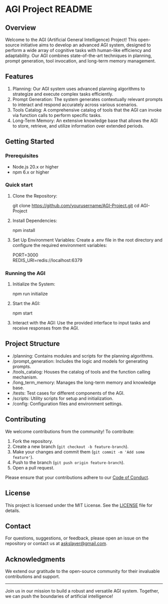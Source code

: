# AGI Project README

## Overview

Welcome to the AGI (Artificial General Intelligence) Project! This open-source initiative aims to develop an advanced AGI system, designed to perform a wide array of cognitive tasks with human-like efficiency and adaptability. Our AGI combines state-of-the-art techniques in planning, prompt generation, tool invocation, and long-term memory management.

## Features

1. Planning: Our AGI system uses advanced planning algorithms to strategize and execute complex tasks efficiently.
2. Prompt Generation: The system generates contextually relevant prompts to interact and respond accurately across various scenarios.
3. Tools Catalog: A comprehensive catalog of tools that the AGI can invoke via function calls to perform specific tasks.
4. Long-Term Memory: An extensive knowledge base that allows the AGI to store, retrieve, and utilize information over extended periods.

## Getting Started

### Prerequisites

- Node.js 20.x or higher
- npm 6.x or higher

### Quick start

1. Clone the Repository:
    

    git clone https://github.com/yourusername/AGI-Project.git
    cd AGI-Project
    

2. Install Dependencies:
    

    npm install
    

3. Set Up Environment Variables:
    Create a .env file in the root directory and configure the required environment variables:
    

    PORT=3000   
    REDIS_URI=redis://localhost:6379
    

### Running the AGI

1. Initialize the System:
    

    npm run initialize
    

2. Start the AGI:
    

    npm start
    

3. Interact with the AGI:
    Use the provided interface to input tasks and receive responses from the AGI.

## Project Structure

- /planning: Contains modules and scripts for the planning algorithms.
- /prompt_generation: Includes the logic and models for generating prompts.
- /tools_catalog: Houses the catalog of tools and the function calling mechanism.
- /long_term_memory: Manages the long-term memory and knowledge base.
- /tests: Test cases for different components of the AGI.
- /scripts: Utility scripts for setup and initialization.
- /config: Configuration files and environment settings.

## Contributing

We welcome contributions from the community! To contribute:

1. Fork the repository.
2. Create a new branch (`git checkout -b feature-branch`).
3. Make your changes and commit them (`git commit -m 'Add some feature'`).
4. Push to the branch (`git push origin feature-branch`).
5. Open a pull request.

Please ensure that your contributions adhere to our [Code of Conduct](CODE_OF_CONDUCT.md).

## License

This project is licensed under the MIT License. See the [LICENSE](LICENSE) file for details.

## Contact

For questions, suggestions, or feedback, please open an issue on the repository or contact us at askslayer@gmail.com.

## Acknowledgments

We extend our gratitude to the open-source community for their invaluable contributions and support.

---

Join us in our mission to build a robust and versatile AGI system. Together, we can push the boundaries of artificial intelligence!